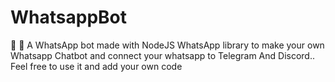 # WhatsappBot
💬 🤖 A WhatsApp bot made with NodeJS WhatsApp library to make your own Whatsapp Chatbot and connect your whatsapp to Telegram And Discord.. Feel free to use it and add your own code
